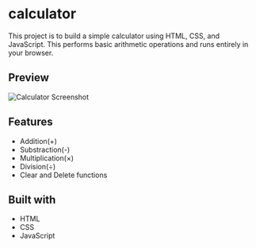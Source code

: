 # calculator

This project is to build a simple calculator using HTML, CSS, and JavaScript. This performs basic arithmetic operations and runs entirely in your browser.

## Preview

![Calculator Screenshot](screenshot.png)

## Features

- Addition(+)
- Substraction(-)
- Multiplication(×)
- Division(÷)
- Clear and Delete functions

## Built with 

- HTML 
- CSS
- JavaScript
